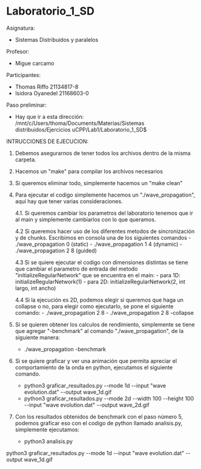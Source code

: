 # Laboratorio_1_SD

Asignatura:
- Sistemas Distribuidos y paralelos

Profesor:
- Migue carcamo

Participantes: 
- Thomas Riffo 21134817-8
- Isidora Oyanedel 21168603-0

Paso preliminar: 

+ Hay que ir a esta dirección: /mnt/c/Users/thoma/Documents/Materias/Sistemas distribuidos/Ejercicios uCPP/Lab1/Laboratorio_1_SD$

INTRUCCIONES DE EJECUCION:

1. Debemos asegurarnos de tener todos los archivos dentro de la misma carpeta.

2. Hacemos un "make" para compilar los archivos necesarios

3. Si queremos eliminar todo, simplemente hacemos un "make clean"

4. Para ejecutar el codigo simplemente hacemos un "./wave_propagation", aquí hay que tener varias consideraciones.

    4.1. Si queremos cambiar los parametros del laboratorio tenemos que ir al main y simplemente cambiarlos con lo que queramos.

    4.2  Si queremos hacer uso de los diferentes metodos de sincronización y de chunks. Escribimos en consola una de los siguientes comandos
        - ./wave_propagation 0      (static)
        - ./wave_propagation 1 4    (dynamic)
        - ./wave_propagation 2 8    (guided)
    
    4.3 Si se quiere ejecutar el codigo con dimensiones distintas se tiene que cambiar el parametro de entrada del metodo "initializeRegularNetwork" que se encuentra en el main:
        - para 1D: initializeRegularNetwork(1)
        - para 2D: initializeRegularNetwork(2, int largo, int ancho)

    4.4 Si la ejecución es 2D, podemos elegir si queremos que haga un collapse o no, para elegir como ejecutarlo, se pone el siguiente comando:
        - ./wave_propagation 2 8
        - ./wave_propagation 2 8 -collapse

5. Si se quieren obtener los calculos de rendimiento, simplemente se tiene que agregar "-benchmark" al comando "./wave_propagation", de la siguiente manera: 
    - ./wave_propagation -benchmark

6. Si se quiere graficar y ver una animación que permita apreciar el comportamiento de la onda en python, ejecutamos el siguiente comando.
    - python3 graficar_resultados.py --mode 1d --input "wave evolution.dat" --output wave_1d.gif
    - python3 graficar_resultados.py --mode 2d --width 100 --height 100 --input "wave evolution.dat" --output wave_2d.gif

7. Con los resultados obtenidos de benchmark con el paso número 5, podemos graficar eso con el codigo de python llamado analisis.py, simplemente ejecutamos:
    - python3 analisis.py



python3 graficar_resultados.py --mode 1d --input "wave evolution.dat" --output wave_1d.gif